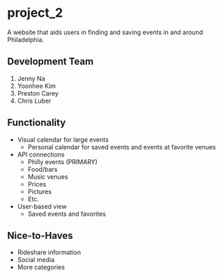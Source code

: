 # project_2
A website that aids users in finding and saving events in and around Philadelphia.

## Development Team
1. Jenny Na
2. Yoonhee Kim
3. Preston Carey
4. Chris Luber

## Functionality
- Visual calendar for large events
  * Personal calendar for saved events and events at favorite venues
- API connections
  * Philly events (PRIMARY)
  * Food/bars
  * Music venues
  * Prices
  * Pictures
  * Etc.
- User-based view
  * Saved events and favorites

## Nice-to-Haves
- Rideshare information
- Social media
- More categories